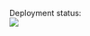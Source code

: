 Deployment status: <br>
<img src="https://github.com/Muzzler/muzzle/workflows/MyTestWorkflow/badge.svg?branch=main"><br>
